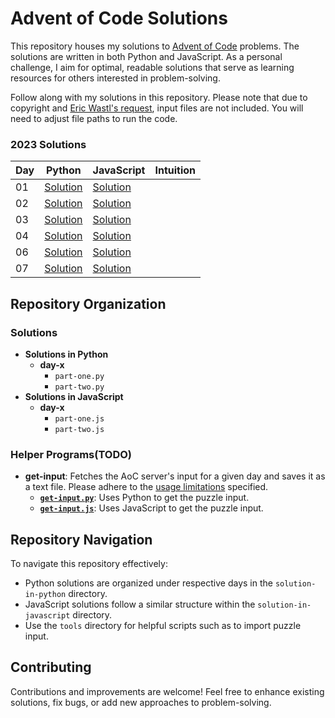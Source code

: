 # Advent of Code Solutions

This repository houses my solutions to [Advent of Code](https://adventofcode.com/) problems. The solutions are written in both Python and JavaScript. As a personal challenge, I aim for optimal, readable solutions that serve as learning resources for others interested in problem-solving.

Follow along with my solutions in this repository. Please note that due to copyright and [Eric Wastl's request](https://www.reddit.com/r/adventofcode/wiki/faqs/copyright/inputs/), input files are not included. You will need to adjust file paths to run the code.

### 2023 Solutions
| Day              | Python | JavaScript | Intuition |
|------------------|---------------|---------------|-------------------|
| 01 | [Solution](2023/solution-in-python/day-1) | [Solution](2023/solution-in-javascript/day-1)
| 02 | [Solution](2023/solution-in-python/day-2) | [Solution](2023/solution-in-javascript/day-2) 
| 03 | [Solution](2023/solution-in-python/day-3) | [Solution](2023/solution-in-javascript/day-3) 
| 04 | [Solution](2023/solution-in-python/day-4) | [Solution](2023/solution-in-javascript/day-4) 
| 06| [Solution](2023/solution-in-python/day-6) | [Solution](2023/solution-in-javascript/day-6)
| 07 | [Solution](2023/solution-in-python/day-7) | [Solution](2023/solution-in-javascript/day-7)

## Repository Organization
### Solutions
- **Solutions in Python**
  - **day-x**
    - `part-one.py`
    - `part-two.py`
- **Solutions in JavaScript**
  - **day-x**
    - `part-one.js`
    - `part-two.js`

### Helper Programs(TODO)
- **get-input**: Fetches the AoC server's input for a given day and saves it as a text file. Please adhere to the [usage limitations](https://www.reddit.com/r/adventofcode/wiki/faqs/automation/) specified.
  - **[`get-input.py`](helper_programs/get-input/get-input.py)**: Uses Python to get the puzzle input.
  - **[`get-input.js`](helper_programs/get-input/get-input.js)**: Uses JavaScript to get the puzzle input.

## Repository Navigation
To navigate this repository effectively:
- Python solutions are organized under respective days in the `solution-in-python` directory.
- JavaScript solutions follow a similar structure within the `solution-in-javascript` directory.
- Use the `tools` directory for helpful scripts such as to import puzzle input.

## Contributing
Contributions and improvements are welcome! Feel free to enhance existing solutions, fix bugs, or add new approaches to problem-solving.
